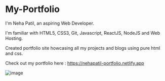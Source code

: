 # My-Portfolio
I'm Neha Patil, an aspiring Web Developer. 

I'm familiar with HTML5, CSS3, Git, Javascript, ReactJS, NodeJS and Web Hosting.

Created portfolio site howcasing all my projects and blogs using pure html and css.

Check out my portfolio here : https://nehapatil-portfolio.netlify.app

![image](https://user-images.githubusercontent.com/70835087/134417462-98d82f73-a0da-44fe-bc78-40aa7d31d4eb.png)


